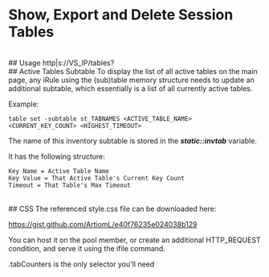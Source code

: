 # Show, Export and Delete Session Tables

<br>
## Usage
http|s://VS_IP/tables?

<br>
## Active Tables Subtable
To display the list of all active tables on the main page, any iRule using the (sub)table memory structure needs to update an additional subtable, which essentially is a list of all currently active tables.

Example:
```
table set -subtable st_TABNAMES <ACTIVE_TABLE_NAME> <CURRENT_KEY_COUNT> <HIGHEST_TIMEOUT>
```

The name of this inventory subtable is stored in the **_static::invtab_** variable.

It has the following structure:

```
Key Name = Active Table Name
Key Value = That Active Table's Current Key Count
Timeout = That Table's Max Timeout
```

<br>
## CSS
The referenced style.css file can be downloaded here:

https://gist.github.com/ArtiomL/e40f76235e024038b129

You can host it on the pool member, or create an additional HTTP_REQUEST condition, and serve it using the ifile command.

.tabCounters is the only selector you'll need

